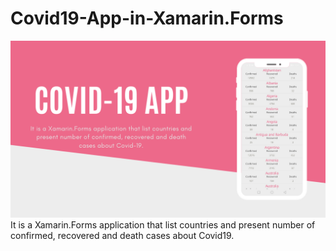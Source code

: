 # Covid19-App-in-Xamarin.Forms
<img src="/Screenshots/2.png">
It is a Xamarin.Forms application that list countries and present number of confirmed, recovered and death cases about Covid19.
